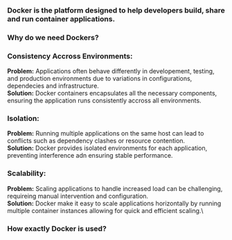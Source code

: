 ### Docker is the platform designed to help developers build, share and run container applications.
### Why do we need Dockers?
### Consistency Accross Environments:
**Problem:** Applications often behave differently in developement, testing, and production environments due to variations in configurations, dependecies and infrastructure.\
**Solution:** Docker containers encapsulates all the necessary components, ensuring the application runs consistently accross all environments.
### Isolation:
**Problem:** Running multiple applications on the same host can lead to conflicts such as dependency clashes or resource contention.\
**Solution:** Docker provides isolated environments for each application, preventing interference adn ensuring stable performance.
### Scalability:
**Problem:** Scaling applications to handle increased load can be challenging, requireing manual intervention and configuration.\
**Solution:** Docker make it easy to scale applications horizontally by running multiple container instances allowing for quick and efficient scaling.\
### How exactly Docker is used?
